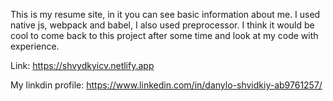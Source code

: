 This is my resume site, in it you can see basic information about me. 
I used native js, webpack and babel, I also used preprocessor. 
I think it would be cool to come back to this project after some time and look at my code with experience.
 
Link: https://shvydkyicv.netlify.app

My linkdin profile: https://www.linkedin.com/in/danylo-shvidkiy-ab9761257/

